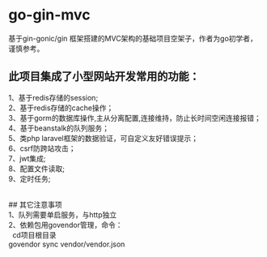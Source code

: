 # go-gin-mvc
基于gin-gonic/gin 框架搭建的MVC架构的基础项目空架子，作者为go初学者，谨慎参考。<br/>

## 此项目集成了小型网站开发常用的功能：<br/>
1、基于redis存储的session;<br/>
2、基于redis存储的cache操作；<br/>
3、基于gorm的数据库操作,主从分离配置,连接维持，防止长时间空闲连接报错；<br/>
4、基于beanstalk的队列服务；<br/>
5、类php laravel框架的数据验证，可自定义友好错误提示；<br/>
6、csrf防跨站攻击；<br/>
7、jwt集成;<br/>
8、配置文件读取;<br/>
9、定时任务;<br/>

<br/>
## 其它注意事项<br/>
1、队列需要单启服务，与http独立<br/>
2、依赖包用govendor管理，命令：<br/>
   cd项目根目录<br/>
   govendor sync vendor/vendor.json <br/>


